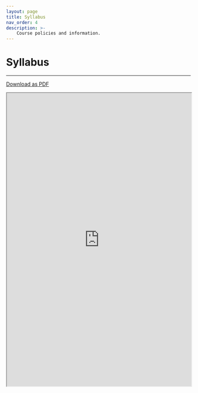 ```yaml
---
layout: page
title: Syllabus
nav_order: 4
description: >-
    Course policies and information.
---
```


# Syllabus

<hr>

<a href="https://ph142-ucb.github.io/sp24/src/ph142_syllabus_sp24.docx">Download as PDF</a>

<iframe src="https://ph142-ucb.github.io/sp24/src/ph142_syllabus_sp24.docx" width="100%" height="800"></iframe>